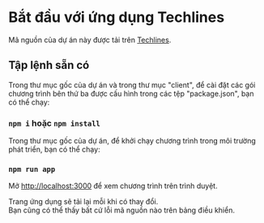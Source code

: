 # Bắt đầu với ứng dụng Techlines

Mã nguồn của dự án này được tải trên [Techlines](https://github.com/cuongnq10/techlines).

## Tập lệnh sẵn có

Trong thư mục gốc của dự án và trong thư mục "client", để cài đặt các gói chương trình bên thứ ba được cấu hình trong các tệp "package.json", bạn có thể chạy:

### `npm i` hoặc `npm install`

Trong thư mục gốc của dự án, để khởi chạy chương trình trong môi trường phát triển, bạn có thể chạy:

### `npm run app`

Mở [http://localhost:3000](http://localhost:3000) để xem chương trình trên trình duyệt.

Trang ứng dụng sẽ tải lại mỗi khi có thay đổi.\
Bạn cũng có thể thấy bất cứ lỗi mã nguồn nào trên bảng điều khiển.
